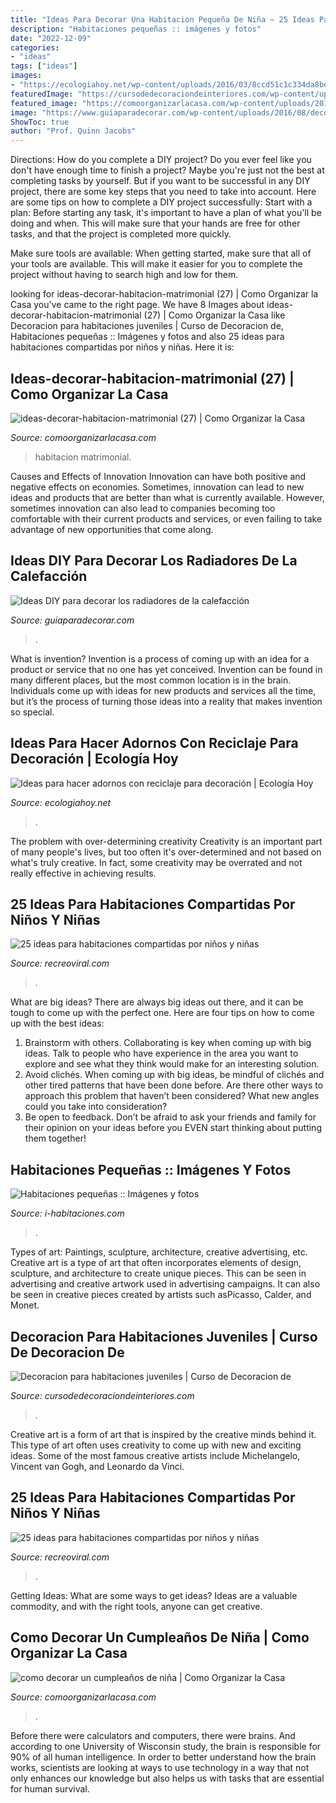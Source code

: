 ```yaml
---
title: "Ideas Para Decorar Una Habitacion Pequeña De Niña ~ 25 Ideas Para Habitaciones Compartidas Por Niños Y Niñas"
description: "Habitaciones pequeñas :: imágenes y fotos"
date: "2022-12-09"
categories:
- "ideas"
tags: ["ideas"]
images:
- "https://ecologiahoy.net/wp-content/uploads/2016/03/8ccd51c1c334da8bec0e7ba0404be4b6.jpg"
featuredImage: "https://cursodedecoraciondeinteriores.com/wp-content/uploads/2017/06/decoracion-para-habitaciones-juveniles-7.jpg"
featured_image: "https://comoorganizarlacasa.com/wp-content/uploads/2018/01/como-decorar-un-cumpleanos-de-nina-2.jpg"
image: "https://www.guiaparadecorar.com/wp-content/uploads/2016/08/deco-radiadores.jpg"
ShowToc: true
author: "Prof. Quinn Jacobs"
---
```



Directions: How do you complete a DIY project?
Do you ever feel like you don't have enough time to finish a project? Maybe you're just not the best at completing tasks by yourself. But if you want to be successful in any DIY project, there are some key steps that you need to take into account. Here are some tips on how to complete a DIY project successfully:
Start with a plan: Before starting any task, it's important to have a plan of what you'll be doing and when. This will make sure that your hands are free for other tasks, and that the project is completed more quickly.

Make sure tools are available: When getting started, make sure that all of your tools are available. This will make it easier for you to complete the project without having to search high and low for them.

	

		
looking for ideas-decorar-habitacion-matrimonial (27) | Como Organizar la Casa you've came to the right page. We have 8 Images about ideas-decorar-habitacion-matrimonial (27) | Como Organizar la Casa like Decoracion para habitaciones juveniles | Curso de Decoracion de, Habitaciones pequeñas :: Imágenes y fotos and also 25 ideas para habitaciones compartidas por niños y niñas. Here it is:
		
    
## Ideas-decorar-habitacion-matrimonial (27) | Como Organizar La Casa

<img loading=lazy src="https://comoorganizarlacasa.com/wp-content/uploads/2017/06/ideas-decorar-habitacion-matrimonial-27.jpg" onerror="this.onerror=null;this.src='https://tse1.mm.bing.net/th?id=OIP.iGEC8h955uRzbsl_jqBOoQHaFB&amp;pid=15.1';" alt="ideas-decorar-habitacion-matrimonial (27) | Como Organizar la Casa">

_Source: comoorganizarlacasa.com_

>habitacion matrimonial. 

	

Causes and Effects of Innovation
Innovation can have both positive and negative effects on economies. Sometimes, innovation can lead to new ideas and products that are better than what is currently available. However, sometimes innovation can also lead to companies becoming too comfortable with their current products and services, or even failing to take advantage of new opportunities that come along.

    
## Ideas DIY Para Decorar Los Radiadores De La Calefacción

<img loading=lazy src="https://www.guiaparadecorar.com/wp-content/uploads/2016/08/deco-radiadores.jpg" onerror="this.onerror=null;this.src='https://tse4.mm.bing.net/th?id=OIP.82QlZLD-ouZ_C7Hl5-PE2QHaDt&amp;pid=15.1';" alt="Ideas DIY para decorar los radiadores de la calefacción">

_Source: guiaparadecorar.com_

>. 

	

What is invention?
Invention is a process of coming up with an idea for a product or service that no one has yet conceived. Invention can be found in many different places, but the most common location is in the brain. Individuals come up with ideas for new products and services all the time, but it’s the process of turning those ideas into a reality that makes invention so special.

    
## Ideas Para Hacer Adornos Con Reciclaje Para Decoración | Ecología Hoy

<img loading=lazy src="https://ecologiahoy.net/wp-content/uploads/2016/03/8ccd51c1c334da8bec0e7ba0404be4b6.jpg" onerror="this.onerror=null;this.src='https://tse2.mm.bing.net/th?id=OIP.RK2jbAKgVulBO6TmeQC-MQHaKu&amp;pid=15.1';" alt="Ideas para hacer adornos con reciclaje para decoración | Ecología Hoy">

_Source: ecologiahoy.net_

>. 

	

The problem with over-determining creativity
Creativity is an important part of many people's lives, but too often it's over-determined and not based on what's truly creative. In fact, some creativity may be overrated and not really effective in achieving results.

    
## 25 Ideas Para Habitaciones Compartidas Por Niños Y Niñas

<img loading=lazy src="https://www.recreoviral.com/wp-content/uploads/2015/10/Creativas-habitaciones-compartidas-por-niños-y-niñas-11.jpg" onerror="this.onerror=null;this.src='https://tse4.mm.bing.net/th?id=OIP.T5dXKwrhcLJC4Q5a-NH0EAHaE7&amp;pid=15.1';" alt="25 ideas para habitaciones compartidas por niños y niñas">

_Source: recreoviral.com_

>. 

	

What are big ideas?
There are always big ideas out there, and it can be tough to come up with the perfect one. Here are four tips on how to come up with the best ideas: 
1. Brainstorm with others. Collaborating is key when coming up with big ideas. Talk to people who have experience in the area you want to explore and see what they think would make for an interesting solution. 
2. Avoid clichés. When coming up with big ideas, be mindful of clichés and other tired patterns that have been done before. Are there other ways to approach this problem that haven’t been considered? What new angles could you take into consideration? 
3. Be open to feedback. Don’t be afraid to ask your friends and family for their opinion on your ideas before you EVEN start thinking about putting them together!

    
## Habitaciones Pequeñas :: Imágenes Y Fotos

<img loading=lazy src="http://www.i-habitaciones.com/Imagenes/habitaciones-pequenas.jpg" onerror="this.onerror=null;this.src='https://tse3.mm.bing.net/th?id=OIP.7ZabMDIxBu8AaHIjsxaJWQHaJQ&amp;pid=15.1';" alt="Habitaciones pequeñas :: Imágenes y fotos">

_Source: i-habitaciones.com_

>. 

	

Types of art: Paintings, sculpture, architecture, creative advertising, etc.
Creative art is a type of art that often incorporates elements of design, sculpture, and architecture to create unique pieces. This can be seen in advertising and creative artwork used in advertising campaigns. It can also be seen in creative pieces created by artists such asPicasso, Calder, and Monet.

    
## Decoracion Para Habitaciones Juveniles | Curso De Decoracion De

<img loading=lazy src="https://cursodedecoraciondeinteriores.com/wp-content/uploads/2017/06/decoracion-para-habitaciones-juveniles-7.jpg" onerror="this.onerror=null;this.src='https://tse4.mm.bing.net/th?id=OIP.B5Ru0MyRQ2HkR5gyggmaOwHaK2&amp;pid=15.1';" alt="Decoracion para habitaciones juveniles | Curso de Decoracion de">

_Source: cursodedecoraciondeinteriores.com_

>. 

	

Creative art is a form of art that is inspired by the creative minds behind it. This type of art often uses creativity to come up with new and exciting ideas. Some of the most famous creative artists include Michelangelo, Vincent van Gogh, and Leonardo da Vinci.

    
## 25 Ideas Para Habitaciones Compartidas Por Niños Y Niñas

<img loading=lazy src="http://www.recreoviral.com/wp-content/uploads/2015/10/Creativas-habitaciones-compartidas-por-niños-y-niñas-4.jpg" onerror="this.onerror=null;this.src='https://tse2.mm.bing.net/th?id=OIP.R0UxAKtckb5nkf4kS92wUQHaHJ&amp;pid=15.1';" alt="25 ideas para habitaciones compartidas por niños y niñas">

_Source: recreoviral.com_

>. 

	

Getting Ideas: What are some ways to get ideas?
Ideas are a valuable commodity, and with the right tools, anyone can get creative.

    
## Como Decorar Un Cumpleaños De Niña | Como Organizar La Casa

<img loading=lazy src="https://comoorganizarlacasa.com/wp-content/uploads/2018/01/como-decorar-un-cumpleanos-de-nina-2.jpg" onerror="this.onerror=null;this.src='https://tse1.mm.bing.net/th?id=OIP.HLci4zhF5ffmSCawbnjsJAHaJ9&amp;pid=15.1';" alt="como decorar un cumpleaños de niña | Como Organizar la Casa">

_Source: comoorganizarlacasa.com_

>. 

	

Before there were calculators and computers, there were brains. And according to one University of Wisconsin study, the brain is responsible for 90% of all human intelligence. In order to better understand how the brain works, scientists are looking at ways to use technology in a way that not only enhances our knowledge but also helps us with tasks that are essential for human survival.

